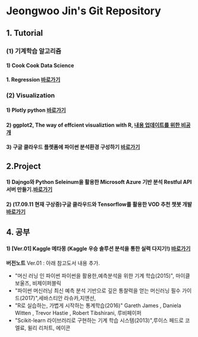# Jeongwoo Jin's Git Repository

## 1. Tutorial

### (1) 기계학습 알고리즘

#### 1) Cook Cook Data Science
**1. Regression [바로가기](https://github.com/pizza12333/project_repo/tree/master/cook_cook_DS)**

### (2) Visualization

#### 1) Plotly python [바로가기](https://github.com/pizza12333/project_repo/tree/master/Tutorial/Visualization/Plotly)
#### 2) ggplot2, The way of effcient visualiztion with R, [내용 업데이트를 위한 비공개](https://github.com/pizza12333/project_repo/tree/master/Tutorial/Visualization/ggplot2)

#### 3) 구글 클라우드 플렛폼에 파이썬 분석환경 구성하기 [바로가기](https://github.com/pizza12333/project_repo/tree/master/google_cloud)

## 2.Project

#### 1) Dajngo와 Python Seleinum을 활용한 Microsoft Azure 기반 분석 Restful API 서버 만들기.[바로가기](https://github.com/pizza12333/project_repo/tree/master/project/sk_vis)
#### 2) (17.09.11 현재 구상중)구글 클라우드와 Tensorflow를 활용한 VOD 추천 챗봇 개발 [바로가기](https://github.com/pizza12333/project_repo/tree/master/project/VOD_recomm)

## 4. 공부

#### 1) [Ver.01] Kaggle 메타몽 (Kaggle 우승 솔루션 분석을 통한 실력 다지기!) [바로가기]()

**버전노트**
Ver.01 : 아래 참고도서 내용 추가.
* "머신 러닝 인 파이썬 파이썬을 활용한,예측분석을 위한 기계 학습(2015)", 마이클 보울즈, 비제이퍼블릭
* "파이썬 머신러닝 최신 예측 분석 기반으로 깊은 통찰력을 얻는 머신러닝 필수 가이드(2017)",세바스티안 라슈카,지앤선,
* "R로 실습하는, 가볍게 시작하는 통계학습(2016)" Gareth James , Daniela Witten , Trevor Hastie , Robert Tibshirani, 루비페이퍼
* "Scikit-learn 라이브러리로 구현하는 기계 학습 시스템(2013)",루이스 페드로 코엘료, 윌리 리처트, 에이콘
